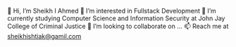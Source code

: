 👋 Hi, I’m Sheikh I Ahmed
👀 I’m interested in Fullstack Development
🌱 I’m currently studying Computer Science and Information Security at John Jay College of Criminal Justice
💞️ I’m looking to collaborate on ...
📫 Reach me at sheikhishtiak@gamil.com
